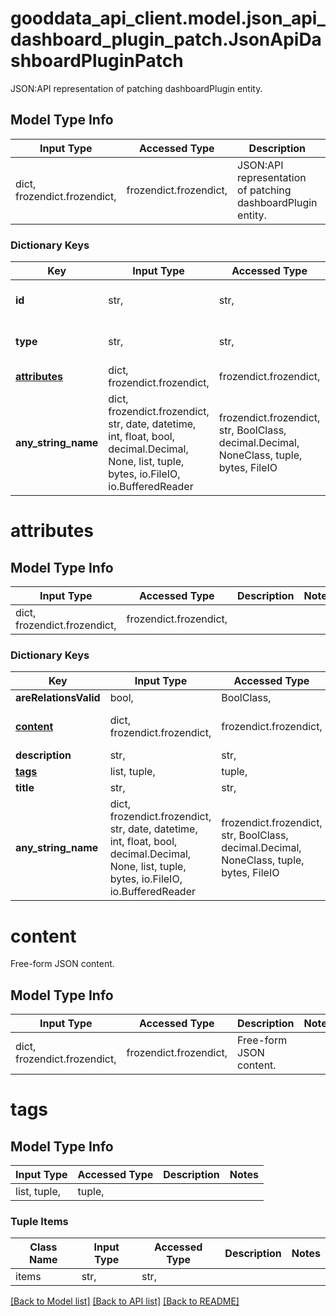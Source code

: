 # gooddata_api_client.model.json_api_dashboard_plugin_patch.JsonApiDashboardPluginPatch

JSON:API representation of patching dashboardPlugin entity.

## Model Type Info
Input Type | Accessed Type | Description | Notes
------------ | ------------- | ------------- | -------------
dict, frozendict.frozendict,  | frozendict.frozendict,  | JSON:API representation of patching dashboardPlugin entity. | 

### Dictionary Keys
Key | Input Type | Accessed Type | Description | Notes
------------ | ------------- | ------------- | ------------- | -------------
**id** | str,  | str,  | API identifier of an object | 
**type** | str,  | str,  | Object type | must be one of ["dashboardPlugin", ] 
**[attributes](#attributes)** | dict, frozendict.frozendict,  | frozendict.frozendict,  |  | [optional] 
**any_string_name** | dict, frozendict.frozendict, str, date, datetime, int, float, bool, decimal.Decimal, None, list, tuple, bytes, io.FileIO, io.BufferedReader | frozendict.frozendict, str, BoolClass, decimal.Decimal, NoneClass, tuple, bytes, FileIO | any string name can be used but the value must be the correct type | [optional]

# attributes

## Model Type Info
Input Type | Accessed Type | Description | Notes
------------ | ------------- | ------------- | -------------
dict, frozendict.frozendict,  | frozendict.frozendict,  |  | 

### Dictionary Keys
Key | Input Type | Accessed Type | Description | Notes
------------ | ------------- | ------------- | ------------- | -------------
**areRelationsValid** | bool,  | BoolClass,  |  | [optional] 
**[content](#content)** | dict, frozendict.frozendict,  | frozendict.frozendict,  | Free-form JSON content. | [optional] 
**description** | str,  | str,  |  | [optional] 
**[tags](#tags)** | list, tuple,  | tuple,  |  | [optional] 
**title** | str,  | str,  |  | [optional] 
**any_string_name** | dict, frozendict.frozendict, str, date, datetime, int, float, bool, decimal.Decimal, None, list, tuple, bytes, io.FileIO, io.BufferedReader | frozendict.frozendict, str, BoolClass, decimal.Decimal, NoneClass, tuple, bytes, FileIO | any string name can be used but the value must be the correct type | [optional]

# content

Free-form JSON content.

## Model Type Info
Input Type | Accessed Type | Description | Notes
------------ | ------------- | ------------- | -------------
dict, frozendict.frozendict,  | frozendict.frozendict,  | Free-form JSON content. | 

# tags

## Model Type Info
Input Type | Accessed Type | Description | Notes
------------ | ------------- | ------------- | -------------
list, tuple,  | tuple,  |  | 

### Tuple Items
Class Name | Input Type | Accessed Type | Description | Notes
------------- | ------------- | ------------- | ------------- | -------------
items | str,  | str,  |  | 

[[Back to Model list]](../../README.md#documentation-for-models) [[Back to API list]](../../README.md#documentation-for-api-endpoints) [[Back to README]](../../README.md)

